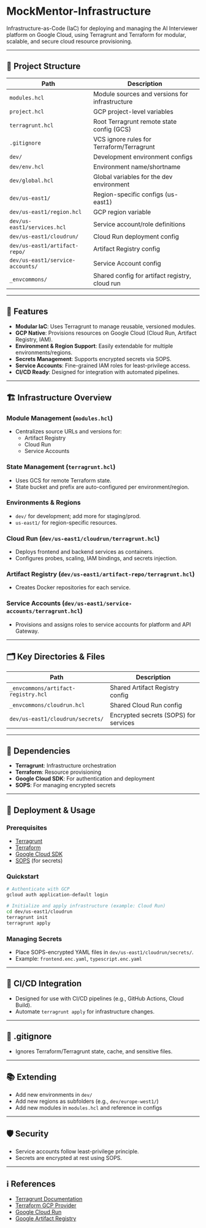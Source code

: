 # MockMentor-Infrastructure

Infrastructure-as-Code (IaC) for deploying and managing the AI Interviewer platform on Google Cloud, using Terragrunt and Terraform for modular, scalable, and secure cloud resource provisioning.

---

## 📁 Project Structure

| Path                                 | Description                                      |
|-------------------------------------- |--------------------------------------------------|
| `modules.hcl`                        | Module sources and versions for infrastructure   |
| `project.hcl`                        | GCP project-level variables                      |
| `terragrunt.hcl`                     | Root Terragrunt remote state config (GCS)        |
| `.gitignore`                         | VCS ignore rules for Terraform/Terragrunt        |
| `dev/`                               | Development environment configs                  |
| `dev/env.hcl`                        | Environment name/shortname                       |
| `dev/global.hcl`                     | Global variables for the dev environment         |
| `dev/us-east1/`                      | Region-specific configs (us-east1)               |
| `dev/us-east1/region.hcl`            | GCP region variable                              |
| `dev/us-east1/services.hcl`          | Service account/role definitions                 |
| `dev/us-east1/cloudrun/`             | Cloud Run deployment config                      |
| `dev/us-east1/artifact-repo/`        | Artifact Registry config                         |
| `dev/us-east1/service-accounts/`     | Service Account config                           |
| `_envcommons/`                       | Shared config for artifact registry, cloud run   |

---

## 🚀 Features

- **Modular IaC**: Uses Terragrunt to manage reusable, versioned modules.
- **GCP Native**: Provisions resources on Google Cloud (Cloud Run, Artifact Registry, IAM).
- **Environment & Region Support**: Easily extendable for multiple environments/regions.
- **Secrets Management**: Supports encrypted secrets via SOPS.
- **Service Accounts**: Fine-grained IAM roles for least-privilege access.
- **CI/CD Ready**: Designed for integration with automated pipelines.

---

## 🏗️ Infrastructure Overview

### Module Management (`modules.hcl`)
- Centralizes source URLs and versions for:
  - Artifact Registry
  - Cloud Run
  - Service Accounts

### State Management (`terragrunt.hcl`)
- Uses GCS for remote Terraform state.
- State bucket and prefix are auto-configured per environment/region.

### Environments & Regions
- `dev/` for development; add more for staging/prod.
- `us-east1/` for region-specific resources.

### Cloud Run (`dev/us-east1/cloudrun/terragrunt.hcl`)
- Deploys frontend and backend services as containers.
- Configures probes, scaling, IAM bindings, and secrets injection.

### Artifact Registry (`dev/us-east1/artifact-repo/terragrunt.hcl`)
- Creates Docker repositories for each service.

### Service Accounts (`dev/us-east1/service-accounts/terragrunt.hcl`)
- Provisions and assigns roles to service accounts for platform and API Gateway.

---

## 🗂️ Key Directories & Files

| Path                                         | Description                                  |
|-----------------------------------------------|----------------------------------------------|
| `_envcommons/artifact-registry.hcl`           | Shared Artifact Registry config              |
| `_envcommons/cloudrun.hcl`                    | Shared Cloud Run config                      |
| `dev/us-east1/cloudrun/secrets/`              | Encrypted secrets (SOPS) for services        |

---

## 🧩 Dependencies

- **Terragrunt**: Infrastructure orchestration
- **Terraform**: Resource provisioning
- **Google Cloud SDK**: For authentication and deployment
- **SOPS**: For managing encrypted secrets

---

## 🐳 Deployment & Usage

### Prerequisites

- [Terragrunt](https://terragrunt.gruntwork.io/)
- [Terraform](https://www.terraform.io/)
- [Google Cloud SDK](https://cloud.google.com/sdk)
- [SOPS](https://github.com/mozilla/sops) (for secrets)

### Quickstart

```bash
# Authenticate with GCP
gcloud auth application-default login

# Initialize and apply infrastructure (example: Cloud Run)
cd dev/us-east1/cloudrun
terragrunt init
terragrunt apply
```

### Managing Secrets

- Place SOPS-encrypted YAML files in `dev/us-east1/cloudrun/secrets/`.
- Example: `frontend.enc.yaml`, `typescript.enc.yaml`

---

## 🔄 CI/CD Integration

- Designed for use with CI/CD pipelines (e.g., GitHub Actions, Cloud Build).
- Automate `terragrunt apply` for infrastructure changes.

---

## 📝 .gitignore

- Ignores Terraform/Terragrunt state, cache, and sensitive files.

---

## 📚 Extending

- Add new environments in `dev/`
- Add new regions as subfolders (e.g., `dev/europe-west1/`)
- Add new modules in `modules.hcl` and reference in configs

---

## 🛡️ Security

- Service accounts follow least-privilege principle.
- Secrets are encrypted at rest using SOPS.

---

## ℹ️ References

- [Terragrunt Documentation](https://terragrunt.gruntwork.io/docs/)
- [Terraform GCP Provider](https://registry.terraform.io/providers/hashicorp/google/latest/docs)
- [Google Cloud Run](https://cloud.google.com/run)
- [Google Artifact Registry](https://cloud.google.com/artifact-registry)

